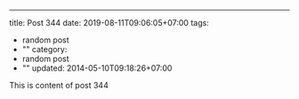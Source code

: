 ---
title: Post 344
date: 2019-08-11T09:06:05+07:00
tags:
  - random post
  - ""
category:
  - random post
  - ""
updated: 2014-05-10T09:18:26+07:00

This is content of post 344